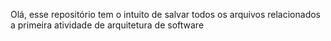 Olá, esse repositório tem o intuito de salvar todos os arquivos relacionados a primeira atividade de arquitetura de software
